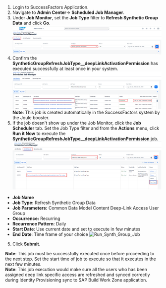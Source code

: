 1. Login to SuccessFactors Application.
2. Navigate to **Admin Center**-> **Scheduled Job Manager**.
3. Under **Job Monitor**, set the **Job Type** filter to **Refresh Synthetic Group Data** and click **Go**.</br>
![Run_Synth_Group_Job](1.png)
4. Confirm the **SyntheticGroupRefreshJobType_<companyID>_deepLinkActivationPermission** has executed successfully at least once in your system.
![Run_Synth_Group_Job](2.png)
**Note**:  This job is created automatically in the SuccessFactors system by the Joule booster.
5. If the job doesn't show up under the Job Monitor, click the **Job Scheduler** tab. Set the Job Type filter and from the **Actions** menu, click **Run it Now** to execute the **SyntheticGroupRefreshJobType_<companyID>_deepLinkActivationPermission** job.
![Run_Synth_Group_Job](3.png)
  * **Job Name**
  * **Job Type:** Refresh Synthetic Group Data
  * **Job Parameters:** Common Data Model Content Deep-Link Access User Group
  * **Occurrence:** Recurring
  * **Recurrence Pattern**: Daily
  * **Start Date**: Use current date and set to execute in few minutes
  * **End Date**: Time frame of your choice
  ![Run_Synth_Group_Job](2JobDetail.jpg)

5. Click **Submit**.</br>


**Note**: This job must be successfully executed once before proceeding to the next step.  Set the start time of job to execute so that it executes in the next few minutes.</br>
**Note**: This job execution would make sure all the users who has been assigned deep link specific access are refreshed and synced correctly during Identity Provisioning sync to SAP Build Work Zone application.
